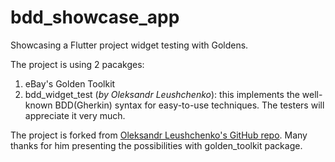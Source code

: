 # bdd_showcase_app

Showcasing a Flutter project widget testing with Goldens.

The project is using 2 pacakges:

1. eBay's Golden Toolkit
2. bdd_widget_test (_by Oleksandr Leushchenko_): this implements the well-known BDD(Gherkin) syntax for easy-to-use techniques. The testers will
   appreciate it very much.

The project is forked from [Oleksandr Leushchenko's GitHub repo](https://github.com/olexale/bdd_showcase_app). Many
thanks for him presenting the possibilities with golden_toolkit package.
